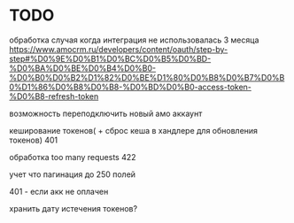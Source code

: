# TODO


обработка случая когда интеграция не использовалась 3 месяца
https://www.amocrm.ru/developers/content/oauth/step-by-step#%D0%9E%D0%B1%D0%BC%D0%B5%D0%BD-%D0%BA%D0%BE%D0%B4%D0%B0-%D0%B0%D0%B2%D1%82%D0%BE%D1%80%D0%B8%D0%B7%D0%B0%D1%86%D0%B8%D0%B8-%D0%BD%D0%B0-access-token-%D0%B8-refresh-token

возможность переподключить новый амо аккаунт


кеширование токенов( + сброс кеша в хандлере для обновления токенов)   401


обработка too many requests                                            422


учет что пагинация до 250 полей


401 - если акк не оплачен


хранить дату истечения токенов?
